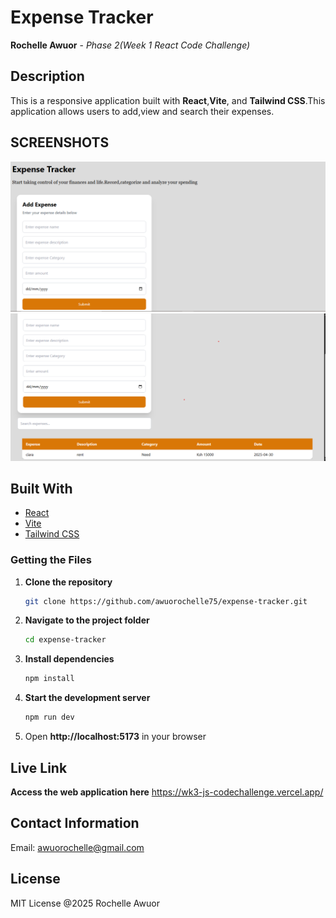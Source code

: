 # Expense Tracker

**Rochelle Awuor** - *Phase 2(Week 1 React Code Challenge)*  

## **Description**  
 This is a responsive application built with **React**,**Vite**, and **Tailwind CSS**.This application allows users to add,view and search their expenses.

## **SCREENSHOTS** 
![alt text](/images/image.png) 
![alt text](/images/expense.png) 

  
## Built With
- [React](https://reactjs.org/)
- [Vite](https://vitejs.dev/)
- [Tailwind CSS](https://tailwindcss.com/)



### **Getting the Files**  
1. **Clone the repository**  
   ```bash
   git clone https://github.com/awuorochelle75/expense-tracker.git

2. **Navigate to the project folder**
    ```bash
    cd expense-tracker

3.  **Install dependencies**
    ```bash
    npm install

4. **Start the development server**
    ```bash
    npm run dev

5. Open **http://localhost:5173** in your browser



##  Live Link 
**Access the web  application here**
    https://wk3-js-codechallenge.vercel.app/


## Contact Information
Email: awuorochelle@gmail.com

## License
MIT License @2025 Rochelle Awuor
